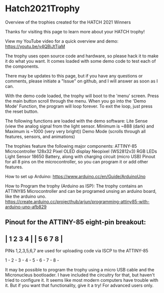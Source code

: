 # Hatch2021Trophy
Overview of the trophies created for the HATCH 2021 Winners

Thanks for visiting this page to learn more about your HATCH trophy!

View my YouTube video for a quick overview and demo:
https://youtu.be/y4QBiJtTjaM

The trophy uses open source code and hardware, so please hack it to make it do what you want. It comes loaded with some demo code to test each of the components.

There may be updates to this page, but if you have any questions or comments, please initiate a "Issue" on github, and I will answer as soon as I can.

With the demo code loaded, the trophy will boot to the 'menu' screen.
Press the main button scroll through the menu.
When you go into the 'Demo Mode' Function, the program will loop forever. To exit the loop, just press the reset button.

The following functions are loaded with the demo software:
Lite Sense (view the analog signal from the light sensor. Minimum is ~888 (dark) and Maximum is ~1000 (very very bright))
Demo Mode (scrolls through all features, sensors, and animations)

The trophies feature the following major components:
ATTINY-85 Microcontroller
128x32 Pixel OLED display
Neopixel (WS2812v3) RGB LEDs
Light Sensor
18650 Battery, along with charging circuit (micro USB)
Pinout for all 8 pins on the microcontroller, so you can program it or add other features.

How to set up Arduino:
https://www.arduino.cc/en/Guide/ArduinoUno

How to Program the trophy (Arduino as ISP):
The trophy contains an ATTINY85 Microcontroller and can be programed unsing an arduino board, like the arduino uno.  
https://create.arduino.cc/projecthub/arjun/programming-attiny85-with-arduino-uno-afb829

Pinout for the ATTINY-85 eight-pin breakout:
-----------
| 1 2 3 4 |
| 5 6 7 8 |
-----------
PINs 1,2,3,5,6,7 are used for uploading code via ISCP to the ATTINY-85

1 - 
2 - 
3 - 
4 - 
5 - 
6 - 
7 - 
8 - 

It may be possible to program the trophy using a micro USB cable and the Micronucleus bootloader.  I have included the circuitry for that, but haven't tried to configure it.  It seems like most modern computers have trouble with it.  But if you want that functionality, give it a try!  For advanced users only.
